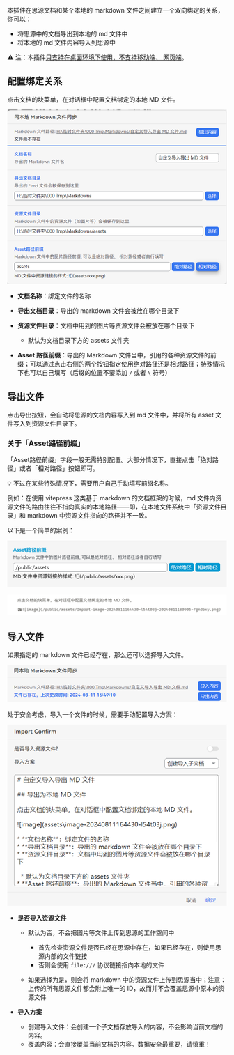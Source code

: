 
本插件在思源文档和某个本地的 markdown 文件之间建立一个双向绑定的关系，你可以：

* 将思源中的文档导出到本地的 md 文件中
* 将本地的 md 文件内容导入到思源中

⚠️ 注：本插件<u>只支持在桌面环境下使用，不支持移动端、 网页端</u>。

## 配置绑定关系

点击文档的块菜单，在对话框中配置文档绑定的本地 MD 文件。

​![image](asset/Import-image-20240811164430-l54t03j-20240811180905-7gndbxy.png)​

* **文档名称**：绑定文件的名称
* **导出文档目录**：导出的 markdown 文件会被放在哪个目录下
* **资源文件目录**：文档中用到的图片等资源文件会被放在哪个目录下

  * 默认为文档目录下方的 assets 文件夹
* **Asset 路径前缀**：导出的 Markdown 文件当中，引用的各种资源文件的前缀；可以通过点击右侧的两个按钮指定使用绝对路径还是相对路径；特殊情况下也可以自己填写（后缀的位置不要添加 `/`​ 或者 `\`​ 符号）

## 导出文件

点击导出按钮，会自动将思源的文档内容写入到 md 文件中，并将所有 asset 文件写入到资源文件目录下。

### 关于「Asset路径前缀」

「Asset路径前缀」字段一般无需特别配置。大部分情况下，直接点击「绝对路径」或者「相对路径」按钮即可。

💡 不过在某些特殊情况下，需要用户自己手动填写前缀名称。

例如：在使用 vitepress 这类基于 markdown 的文档框架的时候，md 文件内资源文件的路由往往不指向真实的本地路径——即，在本地文件系统中「资源文件目录」和 markdown 中资源文件指向的路径并不一致。

以下是一个简单的案例：

​![image](asset/image-20240811182221-b0fnr7t.png)​

​![image](asset/image-20240811200020-7t918ki.png)​

## 导入文件

如果指定的 markdown 文件已经存在，那么还可以选择导入文件。

​![image](asset/Import-image-20240811164946-20mlfb9-20240811180905-kyjisqm.png)​

处于安全考虑，导入一个文件的时候，需要手动配置导入方案：

​![image](asset/Import-image-20240811165029-ryt4e2w-20240811180905-t6dyuzx.png)​

* **是否导入资源文件**

  * 默认为否，不会把图片等文件上传到思源的工作空间中

    * 首先检查资源文件是否已经在思源中存在，如果已经存在，则使用思源内部的文件链接
    * 否则会使用 `file:///`​ 协议链接指向本地的文件
  * 如果选择为是，则会将 markdown 中的资源文件上传到思源当中；注意：上传的所有思源文件都会附上唯一的 ID，故而并不会覆盖思源中原本的资源文件
* **导入方案**

  * 创建导入文件：会创建一个子文档存放导入的内容，不会影响当前文档的内容。
  * 覆盖内容：会直接覆盖当前文档的内容。数据安全最重要，请慎重！

‍

